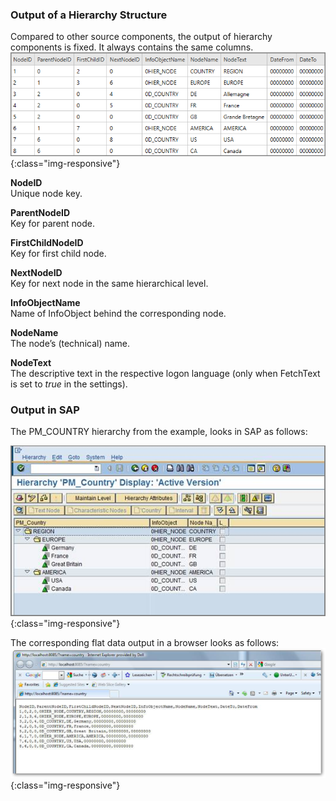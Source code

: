 
### Output of a Hierarchy Structure

Compared to other source components, the output of hierarchy components is fixed. It always contains the same columns.
![Hierarchy-Table-Output](/img/content/Hierarchy-Table-Output-Result.png){:class="img-responsive"}

**NodeID**<br>
Unique node key.

**ParentNodeID**<br>
Key for parent node.

**FirstChildNodeID**<br>
Key for first child node.

**NextNodeID**<br>
Key for next node in the same hierarchical level.

**InfoObjectName**<br>
Name of InfoObject behind the corresponding node.

**NodeName**<br>
The node’s (technical) name.

**NodeText** <br>
The descriptive text in the respective logon language (only when FetchText is set to *true* in the settings).

### Output in SAP
The PM_COUNTRY hierarchy from the example, looks in SAP as follows:

![Hierarchy-Table-SAP](/img/content/Hierarchy-Table-Output.png){:class="img-responsive"}

The corresponding flat data output in a browser looks as follows:
![Hierarchy-Table-SAP](/img/content/Hierarchy-Table-Output-Browser.png){:class="img-responsive"}

